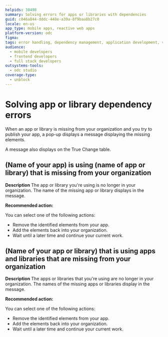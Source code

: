 ```yaml
---
helpids: 30498
summary: Solving errors for apps or libraries with dependencies
guid: c046a844-dddc-448e-a39a-8f9baa8b27c0
locale: en-us
app_type: mobile apps, reactive web apps
platform-version: odc
figma:
tags: error handling, dependency management, application development, version control, troubleshooting
audience:
  - mobile developers
  - frontend developers
  - full stack developers
outsystems-tools:
  - odc studio
coverage-type:
  - unblock
---
```


# Solving app or library dependency errors

When an app or library is missing from your organization and you try to publish your app, a pop-up displays a message displaying the missing elements.

A message also displays on the True Change table.

## (Name of your app) is using (name of app or library) that is missing from your organization

**Description** The app or library you're using is no longer in your organization. The name of the missing app or library displays in the message.

**Recommended action:**

You can select  one of the following actions:

* Remove the identified elements from your app.
* Add the elements back into your organization.
* Wait until a later time and continue your current work.

## (Name of your app or library) that is using apps and libraries that are missing from your organization

**Description** The apps or libraries that you're using are no longer in your organization. The names of the missing apps or libraries display in the message.

**Recommended action:**

You can select  one of the following actions:

* Remove the identified elements from your app.
* Add the elements back into your organization.
* Wait until a later time and continue your current work.
  